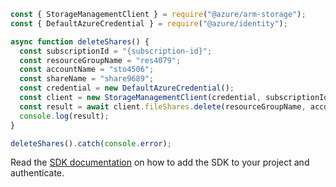 ```javascript
const { StorageManagementClient } = require("@azure/arm-storage");
const { DefaultAzureCredential } = require("@azure/identity");

async function deleteShares() {
  const subscriptionId = "{subscription-id}";
  const resourceGroupName = "res4079";
  const accountName = "sto4506";
  const shareName = "share9689";
  const credential = new DefaultAzureCredential();
  const client = new StorageManagementClient(credential, subscriptionId);
  const result = await client.fileShares.delete(resourceGroupName, accountName, shareName);
  console.log(result);
}

deleteShares().catch(console.error);
```

Read the [SDK documentation](https://github.com/Azure/azure-sdk-for-js/blob/%40azure%2Farm-storage_17.2.0/sdk/storage/arm-storage/README.md) on how to add the SDK to your project and authenticate.
